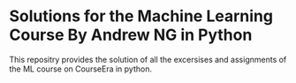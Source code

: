 # Solutions for the Machine Learning Course By Andrew NG in Python

This repositry provides the solution of all the excersises and assignments of the ML course on CourseEra in python.

